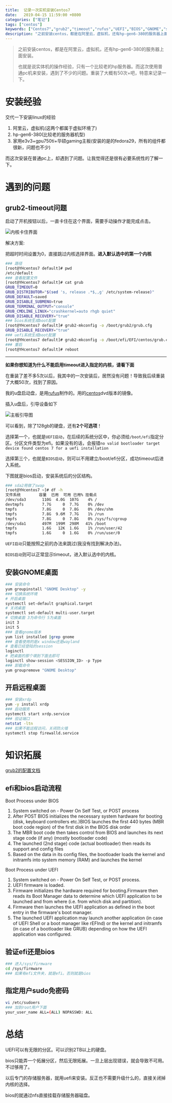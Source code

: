```yaml
---
title:  记录一次实机安装Centos7
date:   2019-04-15 11:59:00 +0800
categories: ["笔记"]
tags: ["centos"]
keywords: ["Centos7","grub2","timeout","rufus","UEFI","BIOS","GNOME","sudo","内核"]
description: "之前安装centos，都是在阿里云，虚拟机，还有hp-gen6-380的服务器上面安装。也就是说实体机的操作经验，只有一个比较老的hp服务器。而这次使用普通pc机来安装，遇到了不少的问题。重装了大概有50次+吧，特意来记录一下"
---
```


> 之前安装centos，都是在阿里云，虚拟机，还有hp-gen6-380的服务器上面安装。
>
> 也就是说实体机的操作经验，只有一个比较老的hp服务器。而这次使用普通pc机来安装，遇到了不少的问题。重装了大概有50次+吧，特意来记录一下。


安装经验
===
交代一下安装linux的经验

1. 阿里云，虚拟机(这两个都属于虚拟环境了)
2. hp-gen6-380(比较老的服务器机型)
3. 家用e3v3+gpu750ti+华硕gaming主板(安装的是的fedora29，所有的组件都很新，问题也不少)

而这次安装在普通pc上，却遇到了问题。让我觉得还是很有必要系统性的了解一下。

遇到的问题
===

grub2-timeout问题
---
启动了开机按钮以后，一直卡住在这个界面，需要手动操作才能完成点击。

![内核卡住界面](/images/server/内核卡住界面.jpg)

解决方案:

把超时时间设置为0，直接跳过内核选择界面。**进入默认选中的第一个内核**
```bash
### 路径
[root@YHcentos7 default]# pwd
/etc/default
### 查看配置文件
[root@YHcentos7 default]# cat grub 
GRUB_TIMEOUT=0
GRUB_DISTRIBUTOR="$(sed 's, release .*$,,g' /etc/system-release)"
GRUB_DEFAULT=saved
GRUB_DISABLE_SUBMENU=true
GRUB_TERMINAL_OUTPUT="console"
GRUB_CMDLINE_LINUX="crashkernel=auto rhgb quiet"
GRUB_DISABLE_RECOVERY="true"
### bios系统生成boot配置
[root@YHcentos7 default]# grub2-mkconfig -o /boot/grub2/grub.cfg
GRUB_DISABLE_RECOVERY="true"
### uefi系统生成boot配置
[root@YHcentos7 default]# grub2-mkconfig -o /boot/efi/EFI/centos/grub.cfg
### 重启
[root@YHcentos7 default]# reboot
```

---

**如果你想知道为什么不能启用timeout进入指定的内核，请看下面**

在重装了差不多5次以后，我其中的一次安装后，居然没有问题！导致我后续重装了大概50次，找到了原因。

我的u盘启动盘，是用[rufus](https://rufus.ie/)制作的。用的[centos](https://www.centos.org/download/)dvd版本的镜像。

插入u盘后，引导设备如下

![主板引导图](/images/server/主板引导图.jpg)

可以看到，除了128gb的硬盘，还有**2个可选项**！

选择第一个，也就是`UEFI启动`，在后续的系统分区中，你必须给`/boot/efi`指定分区。分区文件类型为efi。如果没有的话，会报错`no valid bootloader target device found centos 7 for a uefi installation`

选择第三个，也就是`BIOS启动`，则可以不用建立/boot/efi分区，成功timeout后进入系统。

下图就是bios启动，安装系统后的分区结构。

```bash
### sda2用做了swap
[root@YHcentos7 ~]# df -h
文件系统        容量  已用  可用 已用% 挂载点
/dev/sda3       110G  4.0G  107G    4% /
devtmpfs        7.7G     0  7.7G    0% /dev
tmpfs           7.8G     0  7.8G    0% /dev/shm
tmpfs           7.8G  9.6M  7.7G    1% /run
tmpfs           7.8G     0  7.8G    0% /sys/fs/cgroup
/dev/sda1       497M  199M  298M   41% /boot
tmpfs           1.6G   12K  1.6G    1% /run/user/42
tmpfs           1.6G     0  1.6G    0% /run/user/0
```

`UEFI启动`只能按照之前的办法来跳过(我没有找到解决办法)。

`BIOS启动`则可以正常显示timeout，进入默认选中的内核。


安装GNOME桌面
---
```bash
### 安装命令
yum groupinstall "GNOME Desktop" -y
### 切换系统环境
# 开启桌面
systemctl set-default graphical.target 
# 关闭桌面
systemctl set-default multi-user.target 
# 切换桌面 3为命令行 5为桌面
init 3 
init 5
### 查看gnome版本
yum list installed |grep gnome
### 查看使用的是x window还是wayland
# 查看已经登陆的session
loginctl
# 把桌面的那个填到下面去即可
loginctl show-session <SESSION_ID> -p Type
### 卸载命令
yum groupremove "GNOME Desktop"
```

开启远程桌面
---

```bash
### 安装xrdp
yum -y install xrdp
### 启动服务
systemctl start xrdp.service
### 验证端口
netstat -ltn
### 如果不能远程访问，关闭防火墙
systemctl stop firewalld.service
```

知识拓展
===
[grub2的配置文档](https://www.gnu.org/software/grub/manual/grub/html_node/Simple-configuration.html)

efi和bios启动流程
---
Boot Process under BIOS

1. System switched on - Power On Self Test, or POST process
2. After POST BIOS initializes the necessary system hardware for booting (disk, keyboard controllers etc.)BIOS launches the first 440 bytes (MBR boot code region) of the first disk in the BIOS disk order
3. The MBR boot code then takes control from BIOS and launches its next stage code (if any) (mostly bootloader code)
4. The launched (2nd stage) code (actual bootloader) then reads its support and config files
5. Based on the data in its config files, the bootloader loads the kernel and initramfs into system memory (RAM) and launches the kernel

Boot Process under UEFI

1. System switched on - Power On Self Test, or POST process.
2. UEFI firmware is loaded. 
3. Firmware initializes the hardware required for booting.Firmware then reads its Boot Manager data to determine which UEFI application to be launched and from where (i.e. from which disk and partition).
4. Firmware then launches the UEFI application as defined in the boot entry in the firmware's boot manager.
5. The launched UEFI application may launch another application (in case of UEFI Shell or a boot manager like rEFInd) or the kernel and initramfs (in case of a bootloader like GRUB) depending on how the UEFI application was configured.


验证efi还是bios
---

```bash
### 进入/sys/firmware
cd /sys/firmware
### 如果有efi文件夹，就是efi。否则就是bios
```

指定用户sudo免密码
---

```bash
vi /etc/sudoers
### 加到root用户下面
your_user_name ALL=(ALL) NOPASSWD: ALL
```

总结
===
UEFI可以有无限的分区。可以识别2TB以上的硬盘。

bios只能弄一个拓展分区，然后无限拓展。一旦上层出现错误，就会导致不可用。不过够用了。

以后专门的存储服务器，就用uefi来安装。反正也不需要升级什么的，直接关闭掉内核的选择。

bios的就通过nfs直接挂载存储服务器磁盘。
